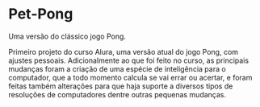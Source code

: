 # Pet-Pong
Uma versão do clássico jogo Pong. 

Primeiro projeto do curso Alura, uma versão atual do jogo Pong, com ajustes pessoais.
Adicionalmente ao que foi feito no curso, as principais mudanças foram a criação de uma espécie de inteligência para o computador, que a todo momento calcula se vai errar ou acertar, e foram feitas também alterações para que haja suporte a diversos tipos de resoluções de computadores dentre outras pequenas mudanças.
